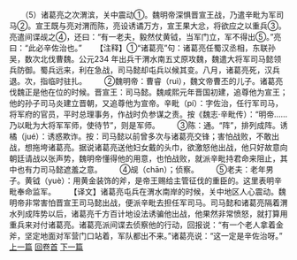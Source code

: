 　　（5）诸葛亮之次渭滨，关中震动①。魏明帝深惧晋宣王战，乃遣辛毗为军司马②。宣王既与亮对渭而陈，亮设诱谲万方，宣王果大忿，将欲应之以重兵③。亮遣间谍觇之④，还曰：“有一老夫，毅然仗黄钺，当军门立，军不得出⑤。”亮曰：“此必辛佐治也。”
　　【注释】①“诸葛亮”句：诸葛亮任蜀汉丞相，东联孙吴，数次北伐曹魏。公元234 年出兵干渭水南五丈原攻魏，魏遣大将军司马懿领兵防御。蜀兵远来，利在急战，司马懿却屯兵以候其变。八月，诸葛亮死，汉兵退。次，指临时驻扎。
　　②魏明帝：曹睿（ruì），魏文帝曹丕的儿子。诸葛亮伐魏正是他在位的时候。晋宣王：司马懿。魏咸熙元年晋国初建，追尊他为宣王；他的孙子司马炎建立晋朝，又追尊他为宣帝。辛毗（pí）：字佐治，任行军司马，将军府的官员，平时总理事务，作战时负参谋之责。按《魏志·辛毗传）：“明帝……乃以毗为大将军军师，使待节”，则是军师。
　　③陈：通。“阵”，排列成阵。诱橘（jué）：诱惑欺诈。按：司马懿以前曾多次与诸葛亮交锋；害怕战败，不敢出战，想拖垮诸葛亮。据说诸葛亮送他妇女戴的头巾，欲激怒他出战，他只好故意向朝廷请战以张声势，魏明帝懂得他的用意，也怕战败，就派辛毗持君命来阻止，其中也有力司马懿遮羞之意。
　　④觇（chān）；侦察。
　　⑤老夫：老年男子。黄钺（yuè）：用黄金装饰的斧，是帝王赐给主管征伐的重臣的。这里表明辛毗奉命监军。
　　【译文】诸葛亮屯兵在渭水南岸的时候，关中地区人心震动。魏明帝非常害怕晋宣王司马懿出战，便派辛毗去担任军司马。司马懿和诸葛亮隔着渭水列成阵势以后，诸葛亮千方百计地设法诱骗他出战，他果然非常愤怒，就打算用重兵来对付诸葛亮。诸葛亮派间谍去侦察他的行动，回报说：“有一个老人拿着金斧，坚定地面对军营门口站着，军队都出不来。”诸葛亮说：“这一定是辛佐治呀。”
<br>[上一篇](05_04) [回卷首](05_00) [下一篇](05_06)
